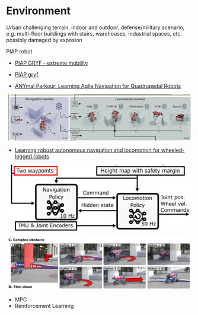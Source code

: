 # Environment

Urban challenging terrain, indoor and outdoor, defense/military scenario, e.g. multi-floor buildings with stairs, warehouses, industrial spaces, etc. possibly damaged by exposion


PIAP robot

* [PIAP GRYF - extreme mobility](https://www.youtube.com/watch?v=rxESGyILEos)

* [PIAP gryf](https://www.antyterroryzm.com/portfolio-posts/robot-piap-gryf/)

* [ANYmal Parkour: Learning Agile Navigation for Quadrupedal Robots](https://sites.google.com/leggedrobotics.com/agile-navigation)

![local planning](Screenshot%20from%202024-05-20%2010-13-36.png)


* [Learning robust autonomous navigation and locomotion for wheeled-legged robots](https://junja94.github.io/learning_robust_autonomous_navigation_and_locomotion_for_wheeled_legged_robots/)

![local planning](Screenshot%20from%202024-05-20%2010-16-01.png)

![complex obstacle](Screenshot%20from%202024-05-20%2009-13-40.png)

* MPC
* Reinforcement Learning
